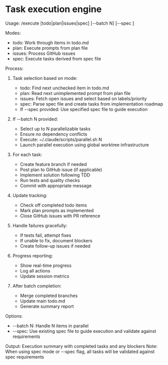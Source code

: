 # Task execution engine

Usage: /execute [todo|plan|issues|spec] [--batch N] [--spec <spec-file>]

Modes:
- todo: Work through items in todo.md
- plan: Execute prompts from plan file
- issues: Process GitHub issues
- spec: Execute tasks derived from spec file

Process:

1. Task selection based on mode:
   - todo: Find next unchecked item in todo.md
   - plan: Read next unimplemented prompt from plan file
   - issues: Fetch open issues and select based on labels/priority
   - spec: Parse spec file and create tasks from implementation roadmap
   - If --spec provided: Use specified spec file to guide execution

2. If --batch N provided:
   - Select up to N parallelizable tasks
   - Ensure no dependency conflicts
   - Execute: ~/.claude/scripts/parallel.sh N
   - Launch parallel execution using global worktree infrastructure

3. For each task:
   - Create feature branch if needed
   - Post plan to GitHub issue (if applicable)
   - Implement solution following TDD
   - Run tests and quality checks
   - Commit with appropriate message

4. Update tracking:
   - Check off completed todo items
   - Mark plan prompts as implemented
   - Close GitHub issues with PR reference

5. Handle failures gracefully:
   - If tests fail, attempt fixes
   - If unable to fix, document blockers
   - Create follow-up issues if needed

6. Progress reporting:
   - Show real-time progress
   - Log all actions
   - Update session metrics

7. After batch completion:
   - Merge completed branches
   - Update main todo.md
   - Generate summary report

Options:
- --batch N: Handle N items in parallel
- --spec: Use existing spec file to guide execution and validate against requirements

Output: Execution summary with completed tasks and any blockers
Note: When using spec mode or --spec flag, all tasks will be validated against spec requirements